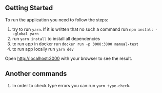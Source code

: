 ## Getting Started

To run the application you need to follow the steps:

1. try to run `yarn`. If it is written that no such a command run `npm install --global yarn`
2. run `yarn install` to install all dependencies
3. to run app in docker run `docker run -p 3000:3000 manual-test`
4. to run app locally run `yarn dev`

Open [http://localhost:3000](http://localhost:3000) with your browser to see the result.

## Another commands

1. In order to check type errors you can run `yarn type-check`.